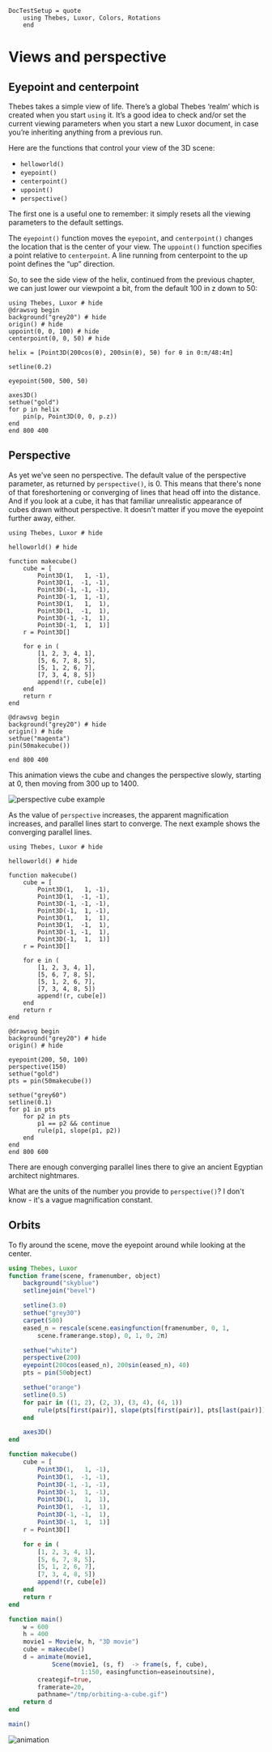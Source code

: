 ```@meta
DocTestSetup = quote
    using Thebes, Luxor, Colors, Rotations
    end
```

# Views and perspective

## Eyepoint and centerpoint
Thebes takes a simple view of life. There’s a global Thebes ‘realm’ which is created when you start `using` it. It’s a good idea to check and/or set the current viewing parameters when you start a new Luxor document, in case you’re inheriting anything from a previous run.

Here are the functions that control your view of the 3D scene:

- `helloworld()`  
- `eyepoint()`  
- `centerpoint()`
- `uppoint()`
- `perspective()`

The first one is a useful one to remember: it simply resets all the viewing parameters to the default settings.

The `eyepoint()` function moves the `eyepoint`, and `centerpoint()` changes the location that is the center of your view. The `uppoint()` function specifies a point relative to `centerpoint`. A line running from centerpoint to the up point defines the “up” direction.

So, to see the side view of the helix, continued from the previous chapter, we can just lower our viewpoint a bit, from the default 100 in z down to 50:

```@example
using Thebes, Luxor # hide
@drawsvg begin
background("grey20") # hide
origin() # hide
uppoint(0, 0, 100) # hide
centerpoint(0, 0, 50) # hide

helix = [Point3D(200cos(θ), 200sin(θ), 5θ) for θ in 0:π/48:4π]

setline(0.2)

eyepoint(500, 500, 50)

axes3D()
sethue("gold")
for p in helix
    pin(p, Point3D(0, 0, p.z))
end
end 800 400
```

## Perspective

As yet we've seen no perspective. The default value of the perspective parameter, as returned by `perspective()`, is 0. This means that there's none of that foreshortening or converging of lines that head off into the distance. And if you look at a cube, it has that familiar unrealistic appearance of cubes drawn without perspective. It doesn't matter if you move the eyepoint further away, either.

```@example
using Thebes, Luxor # hide

helloworld() # hide

function makecube()
    cube = [
        Point3D(1,   1, -1),
        Point3D(1,  -1, -1),
        Point3D(-1, -1, -1),
        Point3D(-1,  1, -1),
        Point3D(1,   1,  1),
        Point3D(1,  -1,  1),
        Point3D(-1, -1,  1),
        Point3D(-1,  1,  1)]
    r = Point3D[]

    for e in (
        [1, 2, 3, 4, 1],
        [5, 6, 7, 8, 5],
        [5, 1, 2, 6, 7],
        [7, 3, 4, 8, 5])
        append!(r, cube[e])        
    end
    return r
end

@drawsvg begin
background("grey20") # hide
origin() # hide
sethue("magenta")
pin(50makecube())

end 800 400
```

This animation views the cube and changes the perspective slowly, starting at 0, then moving from 300 up to 1400.

![perspective cube example](assets/figures/perspectivemovie-animation.gif)

As the value of `perspective` increases, the apparent magnification increases, and parallel lines start to converge. The next example shows the converging parallel lines.

```@example
using Thebes, Luxor # hide

helloworld() # hide

function makecube()
    cube = [
        Point3D(1,   1, -1),
        Point3D(1,  -1, -1),
        Point3D(-1, -1, -1),
        Point3D(-1,  1, -1),
        Point3D(1,   1,  1),
        Point3D(1,  -1,  1),
        Point3D(-1, -1,  1),
        Point3D(-1,  1,  1)]
    r = Point3D[]

    for e in (
        [1, 2, 3, 4, 1],
        [5, 6, 7, 8, 5],
        [5, 1, 2, 6, 7],
        [7, 3, 4, 8, 5])
        append!(r, cube[e])        
    end
    return r
end

@drawsvg begin
background("grey20") # hide
origin() # hide

eyepoint(200, 50, 100)
perspective(150)
sethue("gold")
pts = pin(50makecube())

sethue("grey60")
setline(0.1)
for p1 in pts
    for p2 in pts
        p1 == p2 && continue
        rule(p1, slope(p1, p2))
    end
end
end 800 600
```

There are enough converging parallel lines there to give an ancient Egyptian architect nightmares.

What are the units of the number you provide to `perspective()`? I don't know - it's a vague magnification constant.

## Orbits

To fly around the scene, move the eyepoint around while looking at the center.

```julia
using Thebes, Luxor
function frame(scene, framenumber, object)
    background("skyblue")
    setlinejoin("bevel")

    setline(3.0)
    sethue("grey30")
    carpet(500)
    eased_n = rescale(scene.easingfunction(framenumber, 0, 1,
        scene.framerange.stop), 0, 1, 0, 2π)

    sethue("white")
    perspective(200)
    eyepoint(200cos(eased_n), 200sin(eased_n), 40)
    pts = pin(50object)

    sethue("orange")
    setline(0.5)
    for pair in ((1, 2), (2, 3), (3, 4), (4, 1))
        rule(pts[first(pair)], slope(pts[first(pair)], pts[last(pair)]))
    end

    axes3D()
end

function makecube()
    cube = [
        Point3D(1,   1, -1),
        Point3D(1,  -1, -1),
        Point3D(-1, -1, -1),
        Point3D(-1,  1, -1),
        Point3D(1,   1,  1),
        Point3D(1,  -1,  1),
        Point3D(-1, -1,  1),
        Point3D(-1,  1,  1)]
    r = Point3D[]

    for e in (
        [1, 2, 3, 4, 1],
        [5, 6, 7, 8, 5],
        [5, 1, 2, 6, 7],
        [7, 3, 4, 8, 5])
        append!(r, cube[e])        
    end
    return r
end

function main()
    w = 600
    h = 400
    movie1 = Movie(w, h, "3D movie")
    cube = makecube()
    d = animate(movie1,
            Scene(movie1, (s, f)  -> frame(s, f, cube),
                    1:150, easingfunction=easeinoutsine),
        creategif=true,
        framerate=20,
        pathname="/tmp/orbiting-a-cube.gif")
    return d
end

main()
```

![animation](assets/figures/orbiting-a-cube.gif)
